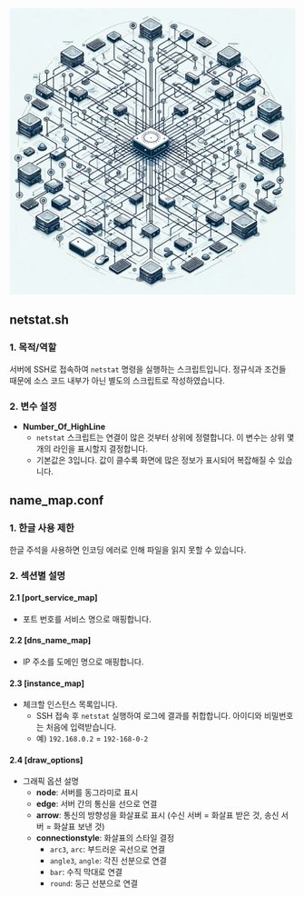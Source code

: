 ![Network Topology](sample/DALLE_hhji_20240408_Create_a_detailed_illustration_of_a_fully_connected.webp)


## netstat.sh

### 1. 목적/역할
서버에 SSH로 접속하여 `netstat` 명령을 실행하는 스크립트입니다. 정규식과 조건들 때문에 소스 코드 내부가 아닌 별도의 스크립트로 작성하였습니다.

### 2. 변수 설정
- **Number_Of_HighLine**
  - `netstat` 스크립트는 연결이 많은 것부터 상위에 정렬합니다. 이 변수는 상위 몇 개의 라인을 표시할지 결정합니다.
  - 기본값은 3입니다. 값이 클수록 화면에 많은 정보가 표시되어 복잡해질 수 있습니다.


## name_map.conf

### 1. 한글 사용 제한
한글 주석을 사용하면 인코딩 에러로 인해 파일을 읽지 못할 수 있습니다.

### 2. 섹션별 설명
#### 2.1 [port_service_map]
- 포트 번호를 서비스 명으로 매핑합니다.

#### 2.2 [dns_name_map]
- IP 주소를 도메인 명으로 매핑합니다.

#### 2.3 [instance_map]
- 체크할 인스턴스 목록입니다. 
  - SSH 접속 후 `netstat` 실행하여 로그에 결과를 취합합니다. 아이디와 비밀번호는 처음에 입력받습니다.
  - 예) `192.168.0.2` = `192-168-0-2`

#### 2.4 [draw_options]
- 그래픽 옵션 설명
  - **node**: 서버를 동그라미로 표시
  - **edge**: 서버 간의 통신을 선으로 연결
  - **arrow**: 통신의 방향성을 화살표로 표시 (수신 서버 = 화살표 받은 것, 송신 서버 = 화살표 보낸 것)
  - **connectionstyle**: 화살표의 스타일 결정
    - `arc3`, `arc`: 부드러운 곡선으로 연결
    - `angle3`, `angle`: 각진 선분으로 연결
    - `bar`: 수직 막대로 연결
    - `round`: 둥근 선분으로 연결
